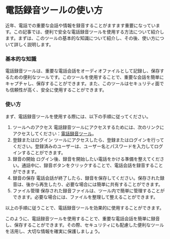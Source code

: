 電話録音ツールの使い方
===========

近年、電話での重要な会話や情報を録音することがますます重要になっています。この記事では、便利で安全な電話録音ツールを使用する方法について紹介します。まずは、このツールの基本的な知識について紹介し、その後、使い方について詳しく説明します。

### 基本的な知識

電話録音ツールは、重要な電話会話をオーディオファイルとして記録し、保存するための便利なツールです。このツールを使用することで、重要な会話を簡単にキャプチャし、保存することができます。また、このツールはセキュリティ面でも信頼性が高く、安全に使用することができます。

### 使い方

まず、電話録音ツールを使用する際には、以下の手順に従ってください。

1. ツールへのアクセス 電話録音ツールにアクセスするためには、次のリンクにアクセスしてください：[電話録音ツール](https://www.onlinecalculatorsfree.com/ja/tools/call-recorder.html)。
2. 登録またはログイン ツールにアクセスしたら、登録またはログインを行ってください。登録済みのユーザーは、ユーザー名とパスワードを入力してログインすることができます。
3. 録音の開始 ログイン後、録音を開始したい電話をかける準備を整えてください。通話中に、録音ボタンをクリックすることで、電話会話を録音することができます。
4. 録音の保存 電話会話が終了したら、録音を保存してください。保存された録音は、後から再生したり、必要な場合には簡単に共有することができます。
5. ファイル管理 保存された録音ファイルは、ツール内で簡単に管理することができます。必要な場合には、ファイルを整理して整えることができます。

以上の手順に従うことで、電話録音ツールを効果的に使用することができます。

このように、電話録音ツールを使用することで、重要な電話会話を簡単に録音し、保存することができます。その際、セキュリティにも配慮した便利なツールを活用し、大切な情報を確実に保護しましょう。